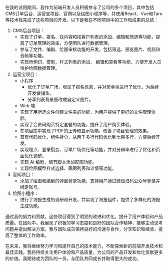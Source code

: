 在我的试用期间，我作为前端开发人员积极参与了公司的多个项目，其中包括CMS订单后台、运营宝项目、官网以及绘图小程序等，并使用React、Vue和Taro等技术栈完成了这些项目的开发。以下是我在不同项目中的工作和成果的总结：

1. CMS后台项目：
   - 实现了订单、报名、找内容和找客户列表的添加、编辑和筛选等功能，提高了订单管理的效率，方便团队进行数据管理。
   - 参与了文件、编剧、绘图审核功能的开发，包括筛选、预览图片、视频和音频等功能。
   - 实现示例词、模型、样式列表的添加、 编辑和查看等功能，方便开发人员维护绘图数据管理。
2. 运营宝项目：
   - 小程序
     - 优化了订单广场，增加了报名信息，并对菜单栏进行了优化，为后续开发做铺垫。
     - 分享列表背景图改成自定义图片。
   -  Web 端
     - 实现了用所选文件创建文件夹的功能，为用户提供了更好的文件管理体验。
     - 实现了会员码购买特定套餐的功能，提升了用户购买体验。
     - 在项目库中实现了PDF的上传和显示功能，改善了项目管理的效果。
     - 首页代码优化，组件拆分，从两千多行代码优化到七百多行，方便后续开发。
     - 实现埋点、登录裂变、订单广场优化等功能，并对分辨率进行了优化和页面优化调整。
     - 实现 AI 编剧，情节脚本添加配图功能。
     - 实现绘图模型样式选择、画廊列表和详情等功能。
3. 官网项目：
   - 添加了绘图和编剧的弹窗登录功能，支持用户通过微信扫码公众号登录并绑定账号。
4. 绘图小程序：
   - 进行了海报生成的调研和开发，并实现了海报组件，提供了多样化的海报生成功能。

通过我的努力和贡献，这些项目得到了明显的改进和优化，提升了用户体验和产品质量。在团队中，我展现了积极的学习态度和良好的团队合作精神，能够主动思考问题并提出解决方案。我与团队成员保持良好的沟通与合作，分享知识和经验，提高了整体的工作效率。

在未来，我将继续努力学习和提升自己的技术能力，不断探索新的前端开发技术和最佳实践。我将持续关注用户体验和产品质量，为公司的产品开发和优化贡献更多的价值。我期待成为团队的一员，与团队共同成长并取得更大的成功。